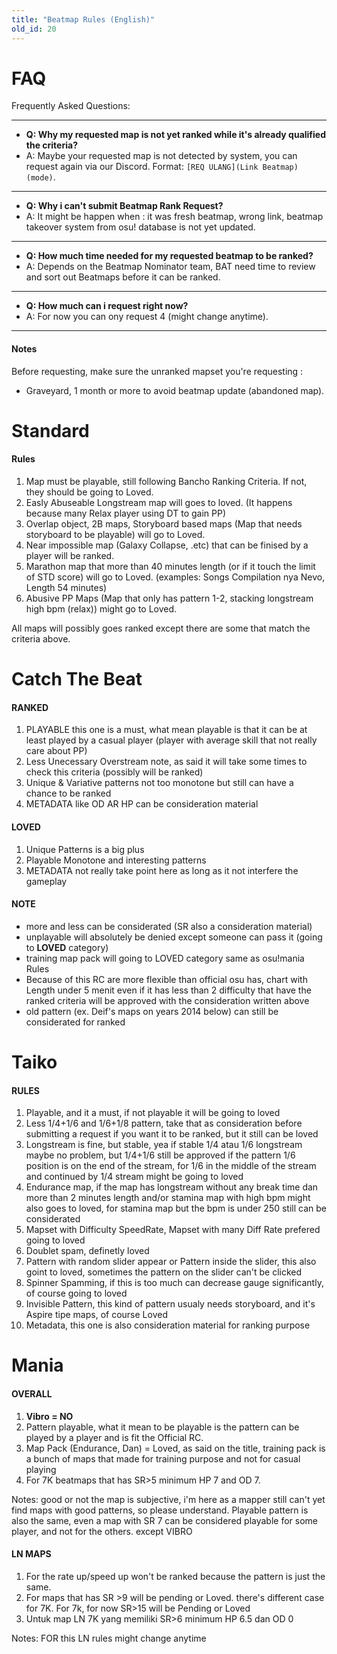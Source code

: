 ```yaml
---
title: "Beatmap Rules (English)"
old_id: 20
---
```

# FAQ
Frequently Asked Questions:

-----------------------

- **Q: Why my requested map is not yet ranked while it's already qualified the criteria?**
- A: Maybe your requested map is not detected by system, you can request again via our Discord. Format: `[REQ ULANG](Link Beatmap)(mode)`.

-----------------------

- **Q: Why i can't submit Beatmap Rank Request?**
- A: It might be happen when : it was fresh beatmap, wrong link, beatmap takeover system from osu! database is not yet updated.

-----------------------

- **Q: How much time needed for my requested beatmap to be ranked?**
- A: Depends on the Beatmap Nominator team, BAT need time to review and sort out Beatmaps before it can be ranked.

-----------------------

- **Q: How much can i request right now?**
- A: For now you can ony request 4 (might change anytime).

-----------------------


#### Notes
Before requesting, make sure the unranked mapset you're requesting :

- Graveyard, 1 month or more to avoid beatmap update (abandoned map).


<h1><i class="comment icon"></i> Standard</h1>

#### Rules

1. Map must be playable, still following Bancho Ranking Criteria. If not, they should be going to Loved.
2. Easly Abuseable Longstream map will goes to loved. (It happens because many Relax player using DT to gain PP)
3. Overlap object, 2B maps, Storyboard based maps (Map that needs storyboard to be playable) will go to Loved.
4. Near impossible map (Galaxy Collapse, .etc) that can be finised by a player will be ranked.
5. Marathon map that more than 40 minutes length (or if it touch the limit of STD score) will go to Loved.  (examples: Songs Compilation nya Nevo, Length 54 minutes)
6. Abusive PP Maps (Map that only has pattern 1-2, stacking longstream high bpm (relax)) might go to Loved.

All maps will possibly goes ranked except there are some that match the criteria above.

<h1><i class="comment icon"></i> Catch The Beat</h1>

#### RANKED

 1. PLAYABLE this one is a must, what mean playable is that it can be at least played by a casual player (player with average skill that not really care about PP)
 2. Less Unecessary Overstream note, as said it will take some times to check this criteria (possibly will be ranked)
 3. Unique & Variative patterns not too monotone but still can have a chance to be ranked
 4. METADATA like OD AR HP can be consideration material

#### LOVED

 1. Unique Patterns is a big plus
 2. Playable Monotone and interesting patterns
 3. METADATA not really take point here as long as it not interfere the gameplay

#### NOTE

- more and less can be considerated (SR also a consideration material)
- unplayable will absolutely be denied except someone can pass it (going to **LOVED** category)
- training map pack will going to LOVED category same as osu!mania Rules
- Because of this RC are more flexible than official osu has, chart with Length under 5 menit even if it has less than 2 difficulty that have the ranked criteria will be approved with the consideration written above
- old pattern (ex. Deif's maps on years 2014 below) can still be considerated for ranked

<h1><i class="comment icon"></i> Taiko</h1>

#### RULES

1. Playable, and it a must, if not playable it will be going to loved
2. Less 1/4+1/6 and  1/6+1/8 pattern, take that as consideration before submitting a request if you want it to be ranked, but it still can be loved
3. Longstream is fine, but stable, yea if stable 1/4 atau 1/6 longstream maybe no problem, but 1/4+1/6 still be approved if the pattern 1/6 position is on the end of the stream, for 1/6 in the middle of the stream and continued by 1/4 stream might be going to loved
4. Endurance map, if the map has longstream without any break time dan more than 2 minutes length and/or stamina map with high bpm might also goes to loved, for stamina map but the bpm is under 250 still can be considerated
5. Mapset with Difficulty SpeedRate, Mapset with many Diff Rate prefered going to loved
6. Doublet spam, definetly loved
7. Pattern with random slider appear or Pattern inside the slider, this also goint to loved, sometimes the pattern on the slider can't be clicked
8. Spinner Spamming, if this is too much can decrease gauge significantly, of course going to loved
9. Invisible Pattern, this kind of pattern usualy needs storyboard,  and it's Aspire tipe maps, of course Loved
10. Metadata, this one  is also consideration material for ranking purpose


<h1><i class="comment icon"></i> Mania</h1>

#### OVERALL

1. **Vibro = NO**
2. Pattern playable, what it mean to be playable is the pattern can be played by a player and is fit the Official RC. 
3. Map Pack (Endurance, Dan) = Loved, as said on the title, training pack is a bunch of maps that made for training purpose and not for casual playing
4. For 7K beatmaps that has SR>5 minimum HP 7 and OD 7.

Notes: good or not the map is subjective, i'm here as a mapper still can't yet find maps with good patterns, so please understand. Playable pattern is also the same, even a map with SR 7 can be considered playable for some player, and not for the others. except VIBRO

#### LN MAPS

1. For the rate up/speed up won't be ranked because the pattern is just the same. 
2. For maps that has SR >9 will be pending or Loved. there's different case for 7K. For 7k, for now SR>15 will be Pending or Loved
3. Untuk map LN 7K yang memiliki SR>6 minimum HP 6.5 dan OD 0

Notes: FOR this LN rules might change anytime 
